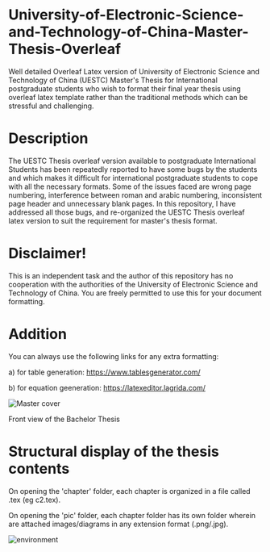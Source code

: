 # University-of-Electronic-Science-and-Technology-of-China-Master-Thesis-Overleaf
Well detailed Overleaf Latex version of University of Electronic Science and Technology of China (UESTC) Master's Thesis for International postgraduate students who wish to format their final year thesis using overleaf latex template rather than the traditional methods which can be stressful and challenging.

# Description
The UESTC Thesis overleaf version available to postgraduate International Students has been repeatedly reported to have some bugs by the students and which makes it difficult for international postgraduate students to cope with all the necessary formats. Some of the issues faced are wrong page numbering, interference between roman and arabic numbering, inconsistent page header and unnecessary blank pages. In this repository, I have addressed all those bugs, and re-organized the UESTC Thesis overleaf latex version to suit the requirement for master's thesis format.

# Disclaimer!
This is an independent task and the author of this repository has no cooperation with the authorities of the University of Electronic Science and Technology of China. You are freely permitted to use this for your document formatting.

# Addition
You can always use the following links for any extra formatting:

a) for table generation: https://www.tablesgenerator.com/

b) for equation geeneration: https://latexeditor.lagrida.com/

![Master cover](https://user-images.githubusercontent.com/61402731/150789818-c194ec67-5ef1-4022-b6a0-70c34823208a.png)


Front view of the Bachelor Thesis

# Structural display of the thesis contents
On opening the 'chapter' folder, each chapter is organized in a file called .tex (eg c2.tex).

On opening the 'pic' folder, each chapter folder has its own folder wherein are attached images/diagrams in any extension format (.png/.jpg).

![environment](https://user-images.githubusercontent.com/61402731/150789366-b49b9096-3885-41ad-ac41-3852695768dc.png)
